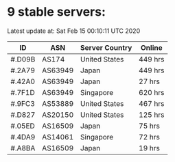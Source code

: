 # 9 stable servers:

Latest update at: Sat Feb 15 00:10:11 UTC 2020

| ID | ASN | Server Country | Online |
| -- | --- | -------------- | ------ |
| #.D09B | AS174 | United States | 449 hrs |
| #.2A79 | AS63949 | Japan | 449 hrs |
| #.42A0 | AS63949 | Japan | 27 hrs |
| #.7F1D | AS63949 | Singapore | 620 hrs |
| #.9FC3 | AS53889 | United States | 467 hrs |
| #.D827 | AS20150 | United States | 125 hrs |
| #.05ED | AS16509 | Japan | 75 hrs |
| #.4DA9 | AS14061 | Singapore | 72 hrs |
| #.A8BA | AS16509 | Japan | 19 hrs |

